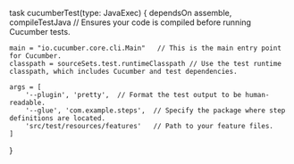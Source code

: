  task cucumberTest(type: JavaExec) {
    dependsOn assemble, compileTestJava  // Ensures your code is compiled before running Cucumber tests.
    
    main = "io.cucumber.core.cli.Main"   // This is the main entry point for Cucumber.
    classpath = sourceSets.test.runtimeClasspath // Use the test runtime classpath, which includes Cucumber and test dependencies.

    args = [
        '--plugin', 'pretty',  // Format the test output to be human-readable.
        '--glue', 'com.example.steps',  // Specify the package where step definitions are located.
        'src/test/resources/features'   // Path to your feature files.
    ]
}
